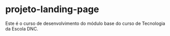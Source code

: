 # projeto-landing-page
Este é o curso de desenvolvimento do módulo base do curso de Tecnologia da Escola DNC.
